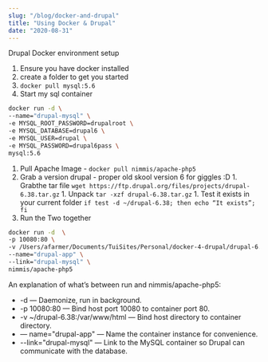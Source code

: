 ```yaml
---
slug: "/blog/docker-and-drupal"
title: "Using Docker & Drupal"
date: "2020-08-31"
---
```


Drupal Docker environment setup

1. Ensure you have docker installed
1. create a folder to get you started
1. `docker pull mysql:5.6`
1. Start my sql container

```bash
docker run -d \
--name="drupal-mysql" \
-e MYSQL_ROOT_PASSWORD=drupalroot \
-e MYSQL_DATABASE=drupal6 \
-e MYSQL_USER=drupal \
-e MYSQL_PASSWORD=drupal6pass \
mysql:5.6
```

1. Pull Apache Image - `docker pull nimmis/apache-php5`
1. Grab a version drupal - proper old skool
   version 6 for giggles :D 1. Grabthe tar file `wget https://ftp.drupal.org/files/projects/drupal-6.38.tar.gz` 1. Unpack `tar -xzf drupal-6.38.tar.gz` 1. Test it exists in your current folder `if test -d ~/drupal-6.38; then echo “It exists”; fi`
1. Run the Two together

```bash
docker run -d  \
-p 10080:80 \
-v /Users/afarmer/Documents/TuiSites/Personal/docker-4-drupal/drupal-6.38:/var/www/html \
--name="drupal-app" \
--link="drupal-mysql" \
nimmis/apache-php5
```

An explanation of what’s between run and nimmis/apache-php5:

- -d — Daemonize, run in background.
- -p 10080:80 — Bind host port 10080 to container port 80.
- -v ~/drupal-6.38:/var/www/html — Bind host directory to container directory.
- — name="drupal-app" — Name the container instance for convenience.
- --link="drupal-mysql" — Link to the MySQL container so Drupal can communicate with the database.
